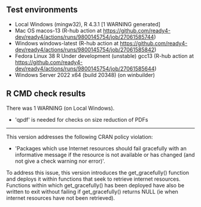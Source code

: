 ## Test environments

* Local Windows (mingw32), R 4.3.1 [1 WARNING generated]
* Mac OS macos-13 (R-hub action at https://github.com/ready4-dev/ready4/actions/runs/9800145754/job/27061585744)
* Windows windows-latest (R-hub action at https://github.com/ready4-dev/ready4/actions/runs/9800145754/job/27061585842)
* Fedora Linux 38 R Under development (unstable) gcc13 (R-hub action at https://github.com/ready4-dev/ready4/actions/runs/9800145754/job/27061585644) 
* Windows Server 2022 x64 (build 20348) (on winbuilder) 

## R CMD check results

There was 1 WARNING (on Local Windows).

- 'qpdf' is needed for checks on size reduction of PDFs

---

This version addresses the following CRAN policy violation:

- 'Packages which use Internet resources should fail gracefully with an informative message if the resource is not available or has changed (and not give a check warning nor error)'.

To address this issue, this version introduces the get_gracefully() function and deploys it within functions that seek to retrieve internet resources. Functions within which get_gracefully() has been deployed have also be written to exit without failing if get_gracefully() returns NULL (ie when internet resources have not been retrieved).




